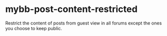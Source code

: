 # mybb-post-content-restricted
Restrict the content of posts from guest view in all forums except the ones you choose to keep public.
